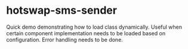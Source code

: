 # hotswap-sms-sender
Quick demo demonstrating how to load class dynamically. Useful when certain component implementation needs to be loaded based on configuration. Error handling needs to be done.
